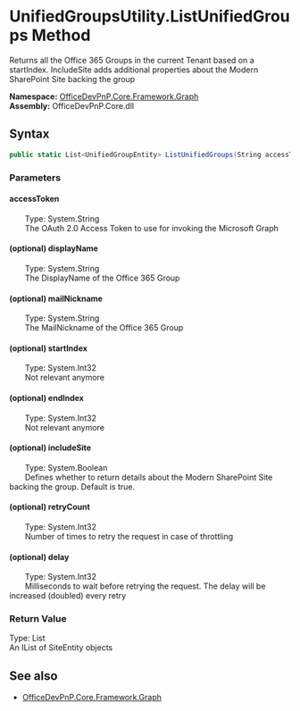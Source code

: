 # UnifiedGroupsUtility.ListUnifiedGroups Method  
Returns all the Office 365 Groups in the current Tenant based on a startIndex. IncludeSite adds additional properties about the Modern SharePoint Site backing the group  

**Namespace:** [OfficeDevPnP.Core.Framework.Graph](OfficeDevPnP.Core.Framework.Graph.md)  
**Assembly:** OfficeDevPnP.Core.dll  
## Syntax
```C#
public static List<UnifiedGroupEntity> ListUnifiedGroups(String accessToken, String displayName, String mailNickname, Int32 startIndex, Int32 endIndex, Boolean includeSite, Int32 retryCount, Int32 delay)
```
### Parameters
#### accessToken  
&emsp;&emsp;Type: System.String  
&emsp;&emsp;The OAuth 2.0 Access Token to use for invoking the Microsoft Graph  

#### (optional) displayName  
&emsp;&emsp;Type: System.String  
&emsp;&emsp;The DisplayName of the Office 365 Group  

#### (optional) mailNickname  
&emsp;&emsp;Type: System.String  
&emsp;&emsp;The MailNickname of the Office 365 Group  

#### (optional) startIndex  
&emsp;&emsp;Type: System.Int32  
&emsp;&emsp;Not relevant anymore  

#### (optional) endIndex  
&emsp;&emsp;Type: System.Int32  
&emsp;&emsp;Not relevant anymore  

#### (optional) includeSite  
&emsp;&emsp;Type: System.Boolean  
&emsp;&emsp;Defines whether to return details about the Modern SharePoint Site backing the group. Default is true.  

#### (optional) retryCount  
&emsp;&emsp;Type: System.Int32  
&emsp;&emsp;Number of times to retry the request in case of throttling  

#### (optional) delay  
&emsp;&emsp;Type: System.Int32  
&emsp;&emsp;Milliseconds to wait before retrying the request. The delay will be increased (doubled) every retry  

### Return Value
Type: List<UnifiedGroupEntity>  
An IList of SiteEntity objects

## See also
- [OfficeDevPnP.Core.Framework.Graph](OfficeDevPnP.Core.Framework.Graph.md)
